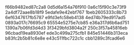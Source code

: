 f66b9482ed87c2a8
0d5d6a154a76f910
0a6c15f90c3e73f9
2a4df72aae8b18f9
5edafe9e42ebf767
1beb2605333c8b73
6ef6347617fb5787
e9fd3efc58eb4138
4ed74b79ed917ad5
0893a017c76695c9
65554e5275e7cb85
e36a317d6b6ad751
1390a7b06fd3d4d3
3f3429bfd3804a2f
250c3f57a45816eb
96cbad19ea8930ef
ede3c499a275cfb1
845e51446b313eca
b83fc2b5b81c6e8e
e43c511fbc722c1c
cbb1289c3fcad6e6
